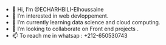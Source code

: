 - 👋 Hi, I’m @ECHARHBILI-Elhoussaine
- 👀 I’m interested in web devloppement.
- 🌱 I’m currently learning data science and cloud computing.
- 💞️ I’m looking to collaborate on Front end projects .
- 📫 To reach me in whatsap : +212-650530743

<!---
ECHARHBILI-Elhoussaine/ECHARHBILI-Elhoussaine is a ✨ special ✨ repository because its `README.md` (this file) appears on your GitHub profile.
You can click the Preview link to take a look at your changes.
--->

